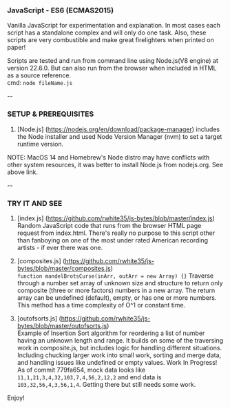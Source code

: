 ### JavaScript - ES6 (ECMAS2015)

Vanilla JavaScript for experimentation and explanation. In most cases each script has a standalone complex and will only do one task.
Also, these scripts are very combustible and make great firelighters when printed on paper!

Scripts are tested and run from command line using Node.js(V8 engine) at version 22.6.0. But can also run from the browser when included in HTML as a source reference.<br />
cmd: `node fileName.js`

--

### SETUP & PREREQUISITES

1. [Node.js] (https://nodejs.org/en/download/package-manager) includes the Node installer and used Node Version Manager (nvm) to set a target runtime version.

NOTE: MacOS 14 and Homebrew's Node distro may have conflicts with other system resources, it was better to install Node.js from nodejs.org. See above link.

--

### TRY IT AND SEE

1. [index.js] (https://github.com/rwhite35/js-bytes/blob/master/index.js)<br />
   Random JavaScript code that runs from the browser HTML page request from index.html. There's really no purpose to this script other than fanboying on one of the most under rated American recording artists - if ever there was one.

2. [composites.js] (https://github.com/rwhite35/js-bytes/blob/master/composites.js)<br />
   `function mandelBrotsCurse(inArr, outArr = new Array) {}`
   Traverse through a number set array of unknown size and structure to return only composite (three or more factors) numbers in a new array. The return array can be undefined (default), empty, or has one or more numbers. This method has a time complexity of O^1 or constant time.

3. [outofsorts.js] (https://github.com/rwhite35/js-bytes/blob/master/outofsorts.js)<br />
   Example of Insertion Sort algorithm for reordering a list of number having an unknown length and range. It builds on some of the traversing work in composite.js, but includes logic for handling different situations. Including chucking larger work into small work, sorting and merge data, and handling issues like undefined or empty values.
   Work In Progress! As of commit 779fa654, mock data looks like `11,1,21,3,4,32,103,7,4,56,2,12,2` and end data is `103,32,56,4,3,56,1,4`. Getting there but still needs some work.

Enjoy!
